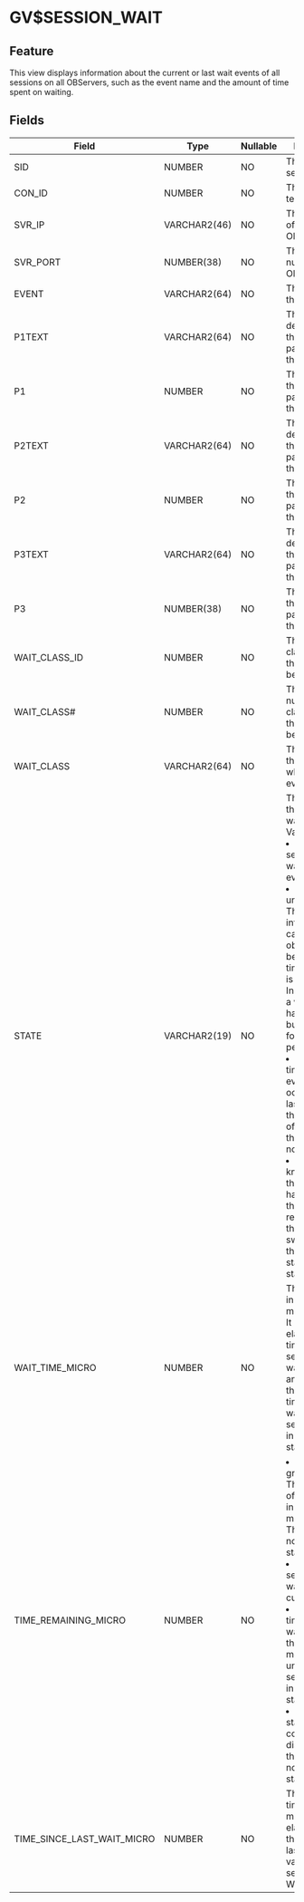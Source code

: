 # GV$SESSION_WAIT

## Feature

This view displays information about the current or last wait events of all sessions on all OBServers, such as the event name and the amount of time spent on waiting.

## Fields

| **Field** | **Type** | Nullable | **Description** |
| --- | --- | --- | --- |
| SID | NUMBER | NO | The ID of the session. |
| CON_ID | NUMBER | NO | The ID of the tenant. |
| SVR_IP | VARCHAR2(46) | NO | The IP address of the OBServer. |
| SVR_PORT | NUMBER(38) | NO | The port number of the OBServer. |
| EVENT | VARCHAR2(64) | NO | The name of the wait event. |
| P1TEXT | VARCHAR2(64) | NO | The description of the first parameter of the wait event. |
| P1 | NUMBER | NO | The value of the first parameter of the wait event. |
| P2TEXT | VARCHAR2(64) | NO | The description of the second parameter of the wait event. |
| P2 | NUMBER | NO | The value of the second parameter of the wait event. |
| P3TEXT | VARCHAR2(64) | NO | The description of the third parameter of the wait event. |
| P3 | NUMBER(38) | NO | The value of the third parameter of the wait event. |
| WAIT_CLASS_ID | NUMBER | NO | The ID of the class to which the wait event belongs. |
| WAIT_CLASS# | NUMBER | NO | The sequence number of the class to which the wait event belongs. |
| WAIT_CLASS | VARCHAR2(64) | NO | The name of the class to which the wait event belongs. |
| STATE | VARCHAR2(19) | NO | The state of the current wait event. Valid values:<li>Waiting: The session is waiting for the event.<li>Waited unknown time: The time information cannot be obtained because timed_statistics is set to false. In other words, a wait event has occurred but lasted only for a very short period.<li>Wait short time: A wait event has occurred but lasted for less than one unit of time, and therefore was not recorded.<li>Waited known time: If the session has obtained the required resources after the wait, it will switch from the Waiting state to this state. |
| WAIT_TIME_MICRO | NUMBER | NO | The wait time in microseconds. It indicates the elapsed wait time if the session is in waiting state and indicates the total wait time of the last wait if the session is not in the waiting state. |
| TIME_REMAINING_MICRO | NUMBER | NO | <li>Value greater than 0: The wait time of the last wait in microseconds. The session is not in Waiting state.<li>0: The session is waiting for the current event.<li>-1: The wait time of the last wait is shorter than one measurement unit, and the session is not in Waiting state.<li>-2: Time statistics collection is disabled, and the session is not in Waiting state. |
| TIME_SINCE_LAST_WAIT_MICRO | NUMBER | NO | The amount of time in microseconds elapsed since the end of the last wait. The value is 0 if the session is in Waiting state. |
